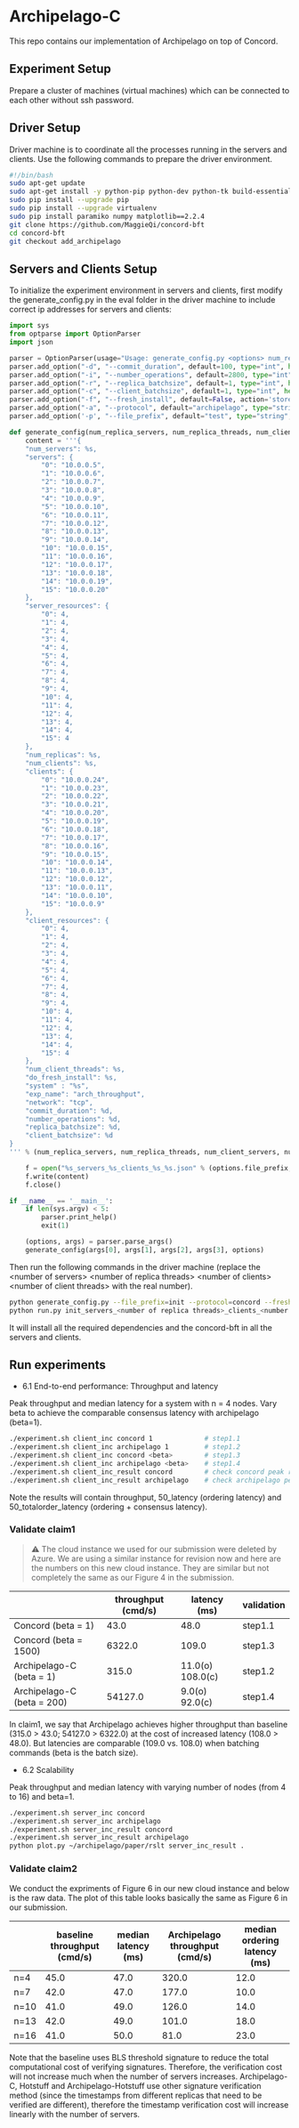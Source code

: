 # Archipelago-C

This repo contains our implementation of Archipelago on top of Concord.

Experiment Setup
----
Prepare a cluster of machines (virtual machines) which can be connected to each other without ssh password.

Driver Setup
----
Driver machine is to coordinate all the processes running in the servers and clients. Use the following commands to prepare the driver environment.
```bash
#!/bin/bash
sudo apt-get update
sudo apt-get install -y python-pip python-dev python-tk build-essential git
sudo pip install --upgrade pip
sudo pip install --upgrade virtualenv
sudo pip install paramiko numpy matplotlib==2.2.4
git clone https://github.com/MaggieQi/concord-bft
cd concord-bft
git checkout add_archipelago
```

Servers and Clients Setup
----
To initialize the experiment environment in servers and clients, first modify the generate_config.py in the eval folder in the driver machine to include correct ip addresses for servers and clients:
```python
import sys
from optparse import OptionParser
import json

parser = OptionParser(usage="Usage: generate_config.py <options> num_replica_servers num_replica_threads num_client_servers num_client_threads")
parser.add_option("-d", "--commit_duration", default=100, type="int", help="Archipelago consensus commit duration.")
parser.add_option("-i", "--number_operations", default=2800, type="int", help="Number of operations each client sends.")
parser.add_option("-r", "--replica_batchsize", default=1, type="int", help="Server max batch size.")
parser.add_option("-c", "--client_batchsize", default=1, type="int", help="Client max batch size.")
parser.add_option("-f", "--fresh_install", default=False, action='store_true', help="Reinstall dependencies and concord-bft code.")
parser.add_option("-a", "--protocol", default="archipelago", type="string", help="run protocol concord or archipelago.")
parser.add_option('-p', "--file_prefix", default="test", type="string", help="configure file path prefix.")

def generate_config(num_replica_servers, num_replica_threads, num_client_servers, num_client_threads, options):
    content = '''{
    "num_servers": %s,
    "servers": {
        "0": "10.0.0.5",
        "1": "10.0.0.6",
        "2": "10.0.0.7",
        "3": "10.0.0.8",
        "4": "10.0.0.9",
        "5": "10.0.0.10",
        "6": "10.0.0.11",
        "7": "10.0.0.12",
        "8": "10.0.0.13",
        "9": "10.0.0.14",
        "10": "10.0.0.15",
        "11": "10.0.0.16",
        "12": "10.0.0.17",
        "13": "10.0.0.18",
        "14": "10.0.0.19",
        "15": "10.0.0.20"
    },
    "server_resources": {
        "0": 4,
        "1": 4,
        "2": 4,
        "3": 4,
        "4": 4,
        "5": 4,
        "6": 4,
        "7": 4,
        "8": 4,
        "9": 4,
        "10": 4,
        "11": 4,
        "12": 4,
        "13": 4,
        "14": 4,
        "15": 4
    },
    "num_replicas": %s,
    "num_clients": %s,
    "clients": {
        "0": "10.0.0.24",
        "1": "10.0.0.23",
        "2": "10.0.0.22",
        "3": "10.0.0.21",
        "4": "10.0.0.20",
        "5": "10.0.0.19",
        "6": "10.0.0.18",
        "7": "10.0.0.17",
        "8": "10.0.0.16",
        "9": "10.0.0.15",
        "10": "10.0.0.14",
        "11": "10.0.0.13",
        "12": "10.0.0.12",
        "13": "10.0.0.11",
        "14": "10.0.0.10",
        "15": "10.0.0.9"
    },
    "client_resources": {
        "0": 4,
        "1": 4,
        "2": 4,
        "3": 4,
        "4": 4,
        "5": 4,
        "6": 4,
        "7": 4,
        "8": 4,
        "9": 4,
        "10": 4,
        "11": 4,
        "12": 4,
        "13": 4,
        "14": 4,
        "15": 4
    },
    "num_client_threads": %s,
    "do_fresh_install": %s,
    "system" : "%s",
    "exp_name": "arch_throughput",
    "network": "tcp",
    "commit_duration": %d,
    "number_operations": %d,
    "replica_batchsize": %d,
    "client_batchsize": %d
}
''' % (num_replica_servers, num_replica_threads, num_client_servers, num_client_threads, json.dumps(options.fresh_install), options.protocol, options.commit_duration, options.number_operations, options.replica_batchsize, options.client_batchsize)

    f = open("%s_servers_%s_clients_%s_%s.json" % (options.file_prefix, num_replica_threads, num_client_threads, options.protocol), 'w')
    f.write(content)
    f.close()

if __name__ == '__main__':
    if len(sys.argv) < 5:
        parser.print_help()
        exit(1)

    (options, args) = parser.parse_args()
    generate_config(args[0], args[1], args[2], args[3], options)
```

Then run the following commands in the driver machine (replace the \<number of servers\> \<number of replica threads\> \<number of clients\> \<number of client threads\> with the real number).
```bash
python generate_config.py --file_prefix=init --protocol=concord --fresh_install <number of servers> <number of replica threads> <number of clients> <number of client threads>
python run.py init_servers_<number of replica threads>_clients_<number of client threads>_concord.json init
```
It will install all the required dependencies and the concord-bft in all the servers and clients.

Run experiments
----
* 6.1 End-to-end performance: Throughput and latency

Peak throughput and median latency for a system with n = 4 nodes. Vary beta to achieve the comparable consensus latency with archipelago (beta=1).
```bash
./experiment.sh client_inc concord 1             # step1.1
./experiment.sh client_inc archipelago 1         # step1.2
./experiment.sh client_inc concord <beta>        # step1.3
./experiment.sh client_inc archipelago <beta>    # step1.4
./experiment.sh client_inc_result concord        # check concord peak results for different beta
./experiment.sh client_inc_result archipelago    # check archipelago peak results for different beta
```
Note the results will contain throughput, 50_latency (ordering latency) and 50_totalorder_latency (ordering + consensus latency).

### Validate claim1

> :warning: The cloud instance we used for our submission were deleted by Azure. We are using a similar instance for revision now and here are the numbers on this new cloud instance. They are similar but not completely the same as our Figure 4 in the submission. 


|                             | throughput (cmd/s) | latency (ms)       | validation |
|-----------------------------|--------------------|--------------------|------------|
| Concord (beta = 1)          |        43.0        |      48.0          | step1.1    |
| Concord (beta = 1500)       |      6322.0        |      109.0         | step1.3    |
| Archipelago-C (beta = 1)    |       315.0        | 11.0(o) 108.0\(c\) | step1.2    |
| Archipelago-C (beta = 200)  |     54127.0        | 9.0(o) 92.0\(c\)   | step1.4    |

In claim1, we say that Archipelago achieves higher throughput than baseline (315.0 > 43.0; 54127.0 > 6322.0) at the cost of increased latency (108.0 > 48.0). But latencies are comparable (109.0 vs. 108.0) when batching commands (beta is the batch size).

* 6.2 Scalability

Peak throughput and median latency with varying number of nodes (from 4 to 16) and beta=1.
```bash
./experiment.sh server_inc concord
./experiment.sh server_inc archipelago
./experiment.sh server_inc_result concord
./experiment.sh server_inc_result archipelago
python plot.py ~/archipelago/paper/rslt server_inc_result .
```
### Validate claim2

We conduct the expriments of Figure 6 in our new cloud instance and below is the raw data. The plot of this table looks basically the same as Figure 6 in our submission.

|      | baseline throughput (cmd/s) | median latency (ms) | Archipelago throughput (cmd/s) | median ordering latency (ms) |
|------|-----------------------------|---------------------|--------------------------------|------------------------------|
| n=4  |          45.0               |        47.0         |           320.0                |             12.0             |
| n=7  |          42.0               |        47.0         |           177.0                |             10.0             |
| n=10 |          41.0               |        49.0         |           126.0                |             14.0             |
| n=13 |          42.0               |        49.0         |           101.0                |             18.0             |
| n=16 |          41.0               |        50.0         |           81.0                 |             23.0             |

Note that the baseline uses BLS threshold signature to reduce the total computational cost of verifying signatures. Therefore, the verification cost will not increase much when the number of servers increases. Archipelago-C, Hotstuff and Archipelago-Hotstuff use other signature verification method (since the timestamps from different replicas that need to be verified are different), therefore the timestamp verification cost will increase linearly with the number of servers.